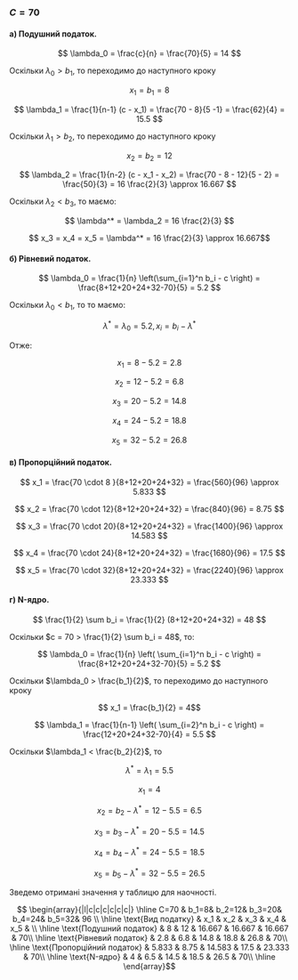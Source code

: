 ### $C=70$


#### а) Подушний податок.

$$ \lambda_0 = \frac{c}{n} = \frac{70}{5} = 14 $$

Оскільки $\lambda_0 > b_1$, то переходимо до наступного кроку

$$ x_1 = b_1 = 8 $$

$$ \lambda_1 = \frac{1}{n-1} (c - x_1) = \frac{70 - 8}{5 -1} = \frac{62}{4} = 15.5 $$

Оскільки $\lambda_1 > b_2$, то переходимо до наступного кроку

$$ x_2 = b_2 = 12 $$

$$ \lambda_2 = \frac{1}{n-2} (c - x_1 - x_2) = \frac{70 - 8 - 12}{5 - 2} = \frac{50}{3} = 16 \frac{2}{3} \approx 16.667 $$

Оскільки $\lambda_2 < b_3$, то маємо:

$$ \lambda^* = \lambda_2 =  16 \frac{2}{3}  $$

$$ x_3 = x_4 = x_5 = \lambda^* = 16 \frac{2}{3} \approx 16.667$$


#### б) Рівневий податок.

$$ \lambda_0 = \frac{1}{n} \left(\sum_{i=1}^n b_i - c \right) = \frac{8+12+20+24+32-70}{5} = 5.2 $$

Оскільки $\lambda_0 < b_1$, то то маємо:

$$ \lambda^* = \lambda_0 = 5.2, x_i = b_i - \lambda^* $$ 

Отже:

$$ x_1 = 8 - 5.2 = 2.8 $$ 

$$ x_2 = 12 - 5.2 = 6.8 $$ 

$$ x_3 = 20 - 5.2 = 14.8 $$ 

$$ x_4 = 24 - 5.2 = 18.8 $$ 

$$ x_5 = 32 - 5.2 = 26.8 $$ 

#### в) Пропорційний податок.

$$ x_1 = \frac{70 \cdot 8 }{8+12+20+24+32} = \frac{560}{96} \approx 5.833 $$ 

$$ x_2 = \frac{70 \cdot 12}{8+12+20+24+32} = \frac{840}{96} = 8.75 $$ 

$$ x_3 = \frac{70 \cdot 20}{8+12+20+24+32} = \frac{1400}{96} \approx 14.583 $$ 

$$ x_4 = \frac{70 \cdot 24}{8+12+20+24+32} = \frac{1680}{96} = 17.5 $$ 

$$ x_5 = \frac{70 \cdot 32}{8+12+20+24+32} = \frac{2240}{96} \approx 23.333 $$ 

#### г) N-ядро.

$$ \frac{1}{2} \sum b_i = \frac{1}{2} (8+12+20+24+32) = 48 $$ 

Оскільки $c = 70 > \frac{1}{2} \sum b_i = 48$, то:

$$ \lambda_0 = \frac{1}{n} \left( \sum_{i=1}^n b_i - c \right) = \frac{8+12+20+24+32-70}{5} = 5.2 $$

Оскільки $\lambda_0 > \frac{b_1}{2}$, то переходимо до наступного кроку

$$ x_1 = \frac{b_1}{2} = 4$$

$$ \lambda_1 = \frac{1}{n-1} \left( \sum_{i=2}^n b_i - c \right) = \frac{12+20+24+32-70}{4} = 5.5 $$

Оскільки $\lambda_1 < \frac{b_2}{2}$, то

$$ \lambda^* = \lambda_1 =  5.5 $$

$$ x_1 = 4 $$

$$ x_2 = b_2 - \lambda^* = 12 -  5.5 = 6.5 $$

$$ x_3 = b_3 - \lambda^* = 20 -  5.5 = 14.5 $$

$$ x_4 = b_4 - \lambda^* = 24 -  5.5 = 18.5 $$

$$ x_5 = b_5 - \lambda^* = 32 -  5.5 = 26.5 $$

Зведемо отримані значення у таблицю для наочності.

$$ \begin{array}{|l|c|c|c|c|c|c|} \hline
    C=70                       & b_1=8& b_2=12& b_3=20& b_4=24& b_5=32& 96 \\ \hline
    \text{Вид податку}          & x_1    & x_2    & x_3    & x_4    & x_5    &    \\ \hline
    \text{Подушний податок}     & 8      & 12     & 16.667 & 16.667 & 16.667 & 70\\ \hline
    \text{Рівневий податок}     & 2.8    & 6.8    & 14.8   & 18.8   & 26.8   & 70\\ \hline
    \text{Пропорційний податок} & 5.833  & 8.75   & 14.583 & 17.5   & 23.333 & 70\\ \hline
    \text{N-ядро}               & 4      & 6.5    & 14.5   & 18.5   & 26.5   & 70\\ \hline
\end{array}$$